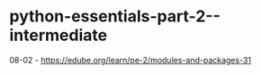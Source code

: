 # python-essentials-part-2--intermediate
08-02 - https://edube.org/learn/pe-2/modules-and-packages-31